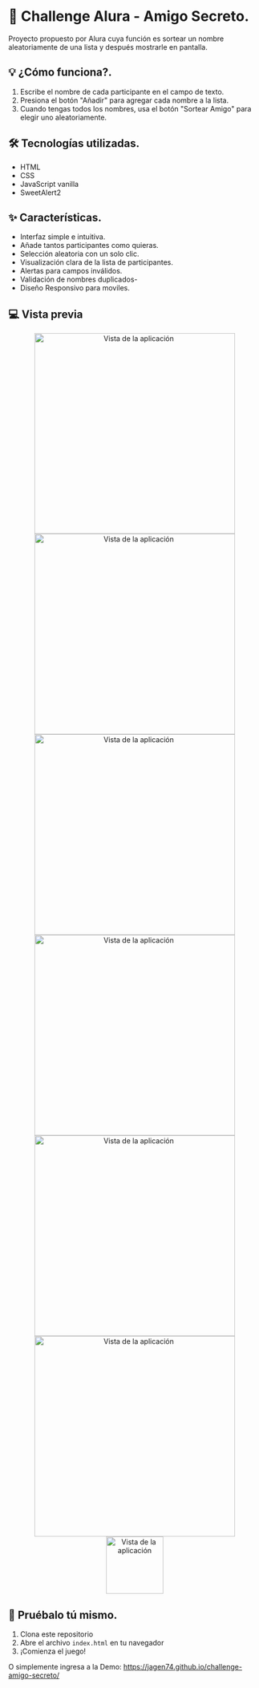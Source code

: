 # 🎲 Challenge Alura - Amigo Secreto.

Proyecto propuesto por Alura cuya función es sortear un nombre aleatoriamente de una lista y
después mostrarle en pantalla.

## 💡 ¿Cómo funciona?.

1. Escribe el nombre de cada participante en el campo de texto.
2. Presiona el botón "Añadir" para agregar cada nombre a la lista.
3. Cuando tengas todos los nombres, usa el botón "Sortear Amigo"  para elegir uno aleatoriamente.

## 🛠️ Tecnologías utilizadas.

- HTML
- CSS
- JavaScript vanilla
- SweetAlert2

## ✨ Características.

- Interfaz simple e intuitiva.
- Añade tantos participantes como quieras.
- Selección aleatoria con un solo clic.
- Visualización clara de la lista de participantes.
- Alertas para campos inválidos.
- Validación de nombres duplicados- 
- Diseño Responsivo para moviles.


## 💻 Vista previa

<div align="center">
<img src="https://github.com/user-attachments/assets/15a36aeb-348b-437a-94b2-a2af2545fc14" width="400" alt="Vista de la aplicación">
<img src="https://github.com/user-attachments/assets/d3d27c80-19f0-4d3f-b780-c4b018d0b6d1" width="400" alt="Vista de la aplicación">
<img src="https://github.com/user-attachments/assets/66538330-ae9e-4f10-a4ff-efc23feb1d47" width="400" alt="Vista de la aplicación">
<img src="https://github.com/user-attachments/assets/4746421c-2cb6-48df-81f5-df6f2db12e1e" width="400" alt="Vista de la aplicación">
<img src="https://github.com/user-attachments/assets/c8c6dea0-5003-4816-9cfb-47c658c71db3" width="400" alt="Vista de la aplicación">
<img src="https://github.com/user-attachments/assets/1d77b43b-4182-4065-9c39-36e45730cbb0" width="400" alt="Vista de la aplicación">
<img src="https://github.com/user-attachments/assets/5c430bed-0590-470f-8be2-2db5f10ff795" width="114" alt="Vista de la aplicación">
</div>

## 🚀 Pruébalo tú mismo.
1. Clona este repositorio
2. Abre el archivo `index.html` en tu navegador
3. ¡Comienza el juego!

O simplemente ingresa a la Demo:
https://jagen74.github.io/challenge-amigo-secreto/
